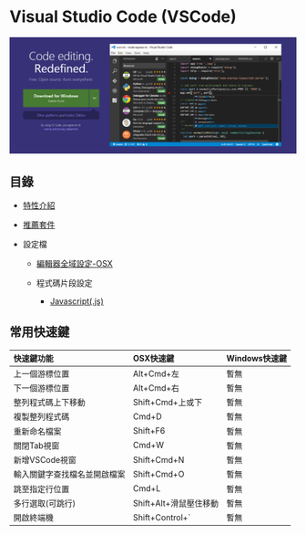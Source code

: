 # Visual Studio Code (VSCode)

![VSCode](./assets/vscode.png)

## 目錄

- [特性介紹](./feature.md)

- [推薦套件](./package.md)

- 設定檔

  - [編輯器全域設定-OSX](setting/setting-osx.json)


   - 程式碼片段設定

      - [Javascript(.js)](setting/javascript.json)
 

## 常用快速鍵

| 快速鍵功能 | OSX快速鍵 | Windows快速鍵 |
|:----|:---------|:-------------|
| 上一個游標位置 | Alt+Cmd+左 | 暫無 |
| 下一個游標位置 | Alt+Cmd+右 | 暫無 |
| 整列程式碼上下移動 | Shift+Cmd+上或下 | 暫無 |
| 複製整列程式碼 | Cmd+D | 暫無 |
| 重新命名檔案 | Shift+F6 | 暫無 |
| 關閉Tab視窗 | Cmd+W | 暫無 |
| 新增VSCode視窗 | Shift+Cmd+N | 暫無 |
| 輸入關鍵字查找檔名並開啟檔案 | Shift+Cmd+O | 暫無 |
| 跳至指定行位置 | Cmd+L | 暫無 |
| 多行選取(可跳行) | Shift+Alt+滑鼠壓住移動 | 暫無 | 
| 開啟終端機 | Shift+Control+` | 暫無 |

